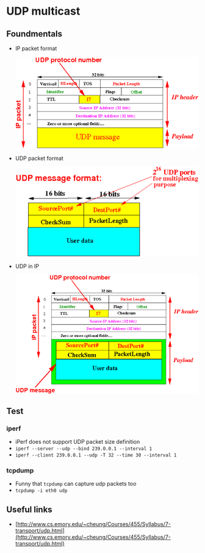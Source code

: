 # UDP multicast

## Foundmentals

- IP packet format

  ![udp in IP](./assets/udp-in-IP1.gif)

- UDP packet format

  ![udp-header.gif](./assets/udp-header.gif)

- UDP in IP

  ![udp in IP](./assets/udp-in-IP1a.gif)

## Test

### iperf

- iPerf does not support UDP packet size definition
- `iperf --server --udp --bind 239.0.0.1 --interval 1`
- `iperf --client 239.0.0.1 --udp -T 32 --time 30 --interval 1`

### tcpdump

- Funny that `tcpdump` can capture udp packets too
- `tcpdump -i eth0 udp`

## Useful links

- [http://www.cs.emory.edu/~cheung/Courses/455/Syllabus/7-transport/udp.html](http://www.cs.emory.edu/~cheung/Courses/455/Syllabus/7-transport/udp.html)
